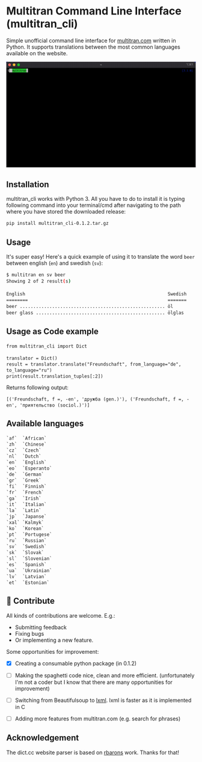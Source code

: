 Multitran Command Line Interface (multitran_cli)
=============
Simple unofficial command line interface for [multitran.com](https://www.multitran.com) written in Python. It supports translations between the most common languages available on the website.


![multitran_cli usage](media/multitran_cli.gif)



Installation
------------

multitran_cli works with Python 3. 
All you have to do to install it is typing following command into your terminal/cmd after navigating to the path where you have stored the downloaded release:

```bash
pip install multitran_cli-0.1.2.tar.gz
```

Usage
-----

It's super easy! Here's a quick example of using it to translate the word `beer` between english (`en`) and swedish (`sv`):

```bash
$ multitran en sv beer
Showing 2 of 2 result(s)

English                                                     Swedish
========                                                    =======
beer ...................................................... öl
beer glass ................................................ ölglas
```

Usage as Code example
------------

```
from multitran_cli import Dict

translator = Dict()
result = translator.translate("Freundschaft", from_language="de", to_language="ru")
print(result.translation_tuples[:2])
```
Returns following output:
```
[('Freundschaft, f =, -en', 'дружба (gen.)'), ('Freundschaft, f =, -en', 'приятельство (sociol.)')]
```

Available languages
------------
```
`af`  `African` 
`zh`  `Chinese` 
`cz`  `Czech` 
`nl`  `Dutch` 
`en`  `English` 
`eo`  `Esperanto` 
`de`  `German` 
`gr`  `Greek` 
`fi`  `Finnish` 
`fr`  `French` 
`ga`  `Irish` 
`it`  `Italian` 
`la`  `Latin` 
`jp`  `Japanse` 
`xal` `Kalmyk` 
`ko`  `Korean` 
`pt`  `Portugese` 
`ru`  `Russian` 
`sv`  `Swedish` 
`sk`  `Slovak` 
`sl`  `Slovenian` 
`es`  `Spanish` 
`ua`  `Ukrainian` 
`lv`  `Latvian` 
`et`  `Estonian` 
```

🤝 Contribute
------------
All kinds of contributions are welcome. E.g.:

- Submitting feedback
- Fixing bugs
- Or implementing a new feature.

Some opportunities for improvement:
- [x] Creating a consumable python package (in 0.1.2)
- [ ] Making the spaghetti code nice, clean and more efficient. (unfortunately I'm not a coder but I know that there are many opportunities for improvement)
- [ ] Switching from Beautifulsoup to [lxml](https://lxml.de/). lxml is faster as it is implemented in C
- [ ] Adding more features from multitran.com (e.g. search for phrases)



Acknowledgement
-------
The dict.cc website parser is based on [rbarons](https://github.com/rbaron/dict.cc.py) work. Thanks for that!

